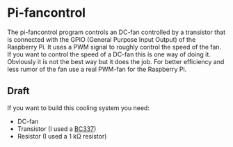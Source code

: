 # Pi-fancontrol
The pi-fancontrol program controls an DC-fan controlled by a transistor that is connected with the GPIO (General Purpose Input Output) of the Raspberry Pi. It uses a PWM signal to roughly control the speed of the fan. If you want to control the speed of a DC-fan this is one way of doing it. Obviously it is not the best way but it does the job. For better efficiency and less rumor of the fan use a real PWM-fan for the Raspberry Pi.
## Draft
If you want to build this cooling system you need:
- DC-fan
- Transistor (I used a [BC337](https://www.onsemi.com/pdf/datasheet/bc337-d.pdf))
- Resistor (I used a 1 kΩ resistor)

